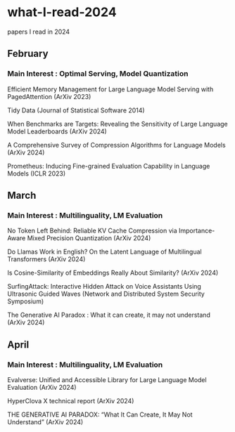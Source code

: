 # what-I-read-2024
papers I read in 2024

## February
### Main Interest : Optimal Serving, Model Quantization

Efficient Memory Management for Large Language Model Serving with PagedAttention (ArXiv 2023)

Tidy Data (Journal of Statistical Software 2014)

When Benchmarks are Targets: Revealing the Sensitivity of Large Language Model Leaderboards (ArXiv 2024)

A Comprehensive Survey of Compression Algorithms for Language Models (ArXiv 2024)

Prometheus: Inducing Fine-grained Evaluation Capability in Language Models (ICLR 2023)

## March
### Main Interest : Multilinguality, LM Evaluation

No Token Left Behind: Reliable KV Cache Compression via Importance-Aware Mixed Precision Quantization (ArXiv 2024)

Do Llamas Work in English? On the Latent Language of Multilingual Transformers (ArXiv 2024)

Is Cosine-Similarity of Embeddings Really About Similarity? (ArXiv 2024)

SurfingAttack: Interactive Hidden Attack on Voice Assistants Using Ultrasonic Guided Waves (Network and Distributed System Security Symposium)

The Generative AI Paradox : What it can create, it may not understand (ArXiv 2024)

## April
### Main Interest : Multilinguality, LM Evaluation

Evalverse: Unified and Accessible Library for Large Language Model Evaluation (ArXiv 2024)

HyperClova X technical report (ArXiv 2024)

THE GENERATIVE AI PARADOX: “What It Can Create, It May Not Understand” (ArXiv 2024)
